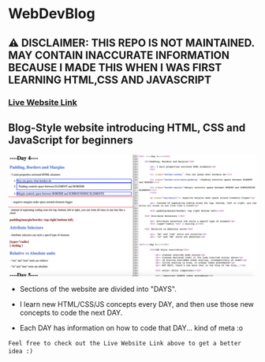 # WebDevBlog

## ⚠️ DISCLAIMER: THIS REPO IS NOT MAINTAINED. MAY CONTAIN INACCURATE INFORMATION BECAUSE I MADE THIS WHEN I WAS FIRST LEARNING HTML,CSS AND JAVASCRIPT

### [Live Website Link](https://zaeyyd.github.io/WebDevBlog)

## Blog-Style website introducing HTML, CSS and JavaScript for beginners

<img src="webDevBlogSC.png"/>

* Sections of the website are divided into "DAYS". 

* I learn new HTML/CSS/JS concepts every DAY, and then use those new concepts to code the next DAY. 

* Each DAY has information on how to code that DAY... kind of meta :o 

```
Feel free to check out the Live Website Link above to get a better idea :)
```



